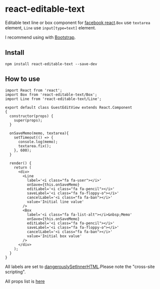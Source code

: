 # react-editable-text

Editable text line or box component for [facebook react](https://facebook.github.io/react/).`Box` use `textarea` element, `Line` use `input[type=text]` element.

I recommend using with [Bootstrap](http://getbootstrap.com/).

## Install

```
npm install react-editable-text --save-dev
```

## How to use

```es6
import React from 'react';
import Box from 'react-editable-text/Box';
import Line from 'react-editable-text/Line';

export default class GuestEditView extends React.Component
{
  constructor(props) {
    super(props);
  }

  onSaveMemo(memo, textarea){
    setTimeout(() => {
      console.log(memo);
      textarea.fix();
    }, 600);
  }

  render() {
    return (
      <div>
        <Line
          label='<i class="fa fa-user"></i>'
          onSave={this.onSaveMemo}
          editLabel='<i class="fa fa-pencil"></i>'
          saveLabel='<i class="fa fa-floppy-o"></i>'
          cancelLabel='<i class="fa fa-ban"></i>'
          value='Initial line value'
        />
        <Box
          label='<i class="fa fa-list-alt"></i>&nbsp;Memo'
          onSave={this.onSaveMemo}
          editLabel='<i class="fa fa-pencil"></i>'
          saveLabel='<i class="fa fa-floppy-o"></i>'
          cancelLabel='<i class="fa fa-ban"></i>'
          value='Initial box value'
        />
      </div>
    );
  }
}

```

All labels are set to [dangerouslySetInnerHTML](https://facebook.github.io/react/tips/dangerously-set-inner-html.html).Please note the "cross-site scripting".

All props list is [here](src/Editable.es6#L57-L67)
